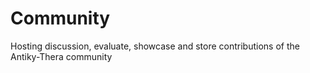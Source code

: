 # Community
Hosting discussion, evaluate, showcase and store contributions of the Antiky-Thera community
